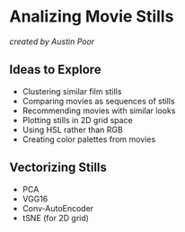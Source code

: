 # Analizing Movie Stills

_created by Austin Poor_


## Ideas to Explore
* Clustering similar film stills
* Comparing movies as sequences of stills
* Recommending movies with similar looks
* Plotting stills in 2D grid space
* Using HSL rather than RGB
* Creating color palettes from movies

## Vectorizing Stills
* PCA
* VGG16
* Conv-AutoEncoder
* tSNE (for 2D grid)

